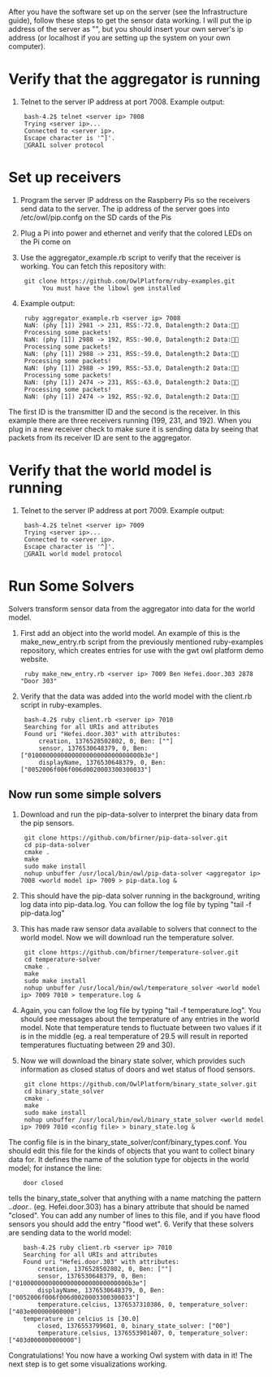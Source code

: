After you have the software set up on the server (see the Infrastructure guide), follow these steps to get the sensor data working. I will put the ip address of the server as "<server ip>", but you should insert your own server's ip address (or localhost if you are setting up the system on your own computer).

Verify that the aggregator is running
=====================================
1. Telnet to the server IP address at port 7008. Example output:

		bash-4.2$ telnet <server ip> 7008
		Trying <server ip>...
		Connected to <server ip>.
		Escape character is '^]'.
		GRAIL solver protocol

Set up receivers
===================
1. Program the server IP address on the Raspberry Pis so the receivers send data to the server.
The ip address of the server goes into /etc/owl/pip.confg on the SD cards of the Pis
2. Plug a Pi into power and ethernet and verify that the colored LEDs on the Pi come on
3. Use the aggregator\_example.rb script to verify that the receiver is working. You can fetch this repository with:

		git clone https://github.com/OwlPlatform/ruby-examples.git
             You must have the libowl gem installed
4. Example output:

		ruby aggregator_example.rb <server ip> 7008
		NaN: (phy [1]) 2981 -> 231, RSS:-72.0, Datalength:2 Data:
		Processing some packets!
		NaN: (phy [1]) 2988 -> 192, RSS:-90.0, Datalength:2 Data:
		Processing some packets!
		NaN: (phy [1]) 2988 -> 231, RSS:-59.0, Datalength:2 Data:
		Processing some packets!
		NaN: (phy [1]) 2988 -> 199, RSS:-53.0, Datalength:2 Data:
		Processing some packets!
		NaN: (phy [1]) 2474 -> 231, RSS:-63.0, Datalength:2 Data:
		Processing some packets!
		NaN: (phy [1]) 2474 -> 192, RSS:-92.0, Datalength:2 Data:
The first ID is the transmitter ID and the second is the receiver. In this example there are three receivers running (199, 231, and 192). When you plug in a new receiver check to make sure it is sending data by seeing that packets from its receiver ID are sent to the aggregator.


Verify that the world model is running
======================================
1. Telnet to the server IP address at port 7009. Example output:

		bash-4.2$ telnet <server ip> 7009
		Trying <server ip>...
		Connected to <server ip>.
		Escape character is '^]'.
		GRAIL world model protocol

Run Some Solvers
================
Solvers transform sensor data from the aggregator into data for the world model.
1. First add an object into the world model. An example of this is the make\_new\_entry.rb script from the previously mentioned ruby-examples repository, which creates entries for use with the gwt owl platform demo website.

		ruby make_new_entry.rb <server ip> 7009 Ben Hefei.door.303 2878 "Door 303"

2. Verify that the data was added into the world model with the client.rb script in ruby-examples.

		bash-4.2$ ruby client.rb <server ip> 7010
		Searching for all URIs and attributes
		Found uri "Hefei.door.303" with attributes:
			creation, 1376528502802, 0, Ben: [""]
			sensor, 1376530648379, 0, Ben: ["0100000000000000000000000000000b3e"]
			displayName, 1376530648379, 0, Ben: ["0052006f006f006d0020003300300033"]

Now run some simple solvers
---------------------------
1. Download and run the pip-data-solver to interpret the binary data from the pip sensors.

		git clone https://github.com/bfirner/pip-data-solver.git
		cd pip-data-solver
		cmake .
		make
		sudo make install
		nohup unbuffer /usr/local/bin/owl/pip-data-solver <aggregator ip> 7008 <world model ip> 7009 > pip-data.log &

2. This should have the pip-data solver running in the background, writing log data into pip-data.log. You can follow the log file by typing "tail -f pip-data.log"
3. This has made raw sensor data available to solvers that connect to the world model. Now we will download run the temperature solver.

		git clone https://github.com/bfirner/temperature-solver.git
		cd temperature-solver
		cmake .
		make
		sudo make install
		nohup unbuffer /usr/local/bin/owl/temperature_solver <world model ip> 7009 7010 > temperature.log &

4. Again, you can follow the log file by typing "tail -f temperature.log". You should see messages about the temperature of any entries in the world model. Note that temperature tends to fluctuate between two values if it is in the middle (eg. a real temperature of 29.5 will result in reported temperatures fluctuating between 29 and 30).
5. Now we will download the binary state solver, which provides such information as closed status of doors and wet status of flood sensors.

		git clone https://github.com/OwlPlatform/binary_state_solver.git
		cd binary_state_solver
		cmake .
		make
		sudo make install
		nohup unbuffer /usr/local/bin/owl/binary_state_solver <world model ip> 7009 7010 <config file> > binary_state.log &
The config file is in the binary\_state\_solver/conf/binary\_types.conf. You should edit this file for the kinds of objects that you want to collect binary data for. It defines the name of the solution type for objects in the world model; for instance the line:

		door closed
tells the binary\_state\_solver that anything with a name matching the pattern .*\.door\..* (eg. Hefei.door.303) has a binary attribute that should be named "closed". You can add any number of lines to this file, and if you have flood sensors you should add the entry "flood wet".
6. Verify that these solvers are sending data to the world model:

		bash-4.2$ ruby client.rb <server ip> 7010
		Searching for all URIs and attributes
		Found uri "Hefei.door.303" with attributes:
			creation, 1376528502802, 0, Ben: [""]
			sensor, 1376530648379, 0, Ben: ["0100000000000000000000000000000b3e"]
			displayName, 1376530648379, 0, Ben: ["0052006f006f006d0020003300300033"]
			temperature.celcius, 1376537310386, 0, temperature_solver: ["403e000000000000"]
		temperature in celcius is [30.0]
			closed, 1376553799601, 0, binary_state_solver: ["00"]
			temperature.celsius, 1376553901407, 0, temperature_solver: ["403d000000000000"]

Congratulations! You now have a working Owl system with data in it! The next step is to get some visualizations working.
